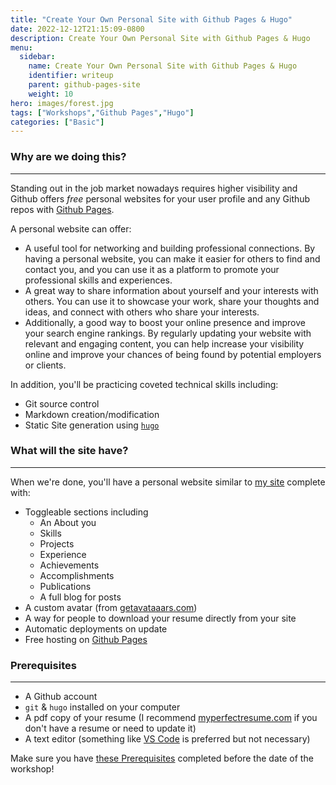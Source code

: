 ```yaml
---
title: "Create Your Own Personal Site with Github Pages & Hugo"
date: 2022-12-12T21:15:09-0800
description: Create Your Own Personal Site with Github Pages & Hugo
menu:
  sidebar:
    name: Create Your Own Personal Site with Github Pages & Hugo
    identifier: writeup
    parent: github-pages-site
    weight: 10
hero: images/forest.jpg
tags: ["Workshops","Github Pages","Hugo"]
categories: ["Basic"]
---
```

### Why are we doing this? 
---
Standing out in the job market nowadays requires higher visibility and Github offers _free_ personal websites for your user profile and any Github repos with [Github Pages](https://pages.github.com/).

A personal website can offer:
- A useful tool for networking and building professional connections. By having a personal website, you can make it easier for others to find and contact you, and you can use it as a platform to promote your professional skills and experiences.
- A great way to share information about yourself and your interests with others. You can use it to showcase your work, share your thoughts and ideas, and connect with others who share your interests.
- Additionally, a good way to boost your online presence and improve your search engine rankings. By regularly updating your website with relevant and engaging content, you can help increase your visibility online and improve your chances of being found by potential employers or clients.

In addition, you'll be practicing coveted technical skills including:
- Git source control
- Markdown creation/modification
- Static Site generation using [`hugo`](https://gohugo.io)

### What will the site have?
---
When we're done, you'll have a personal website similar to [my site](https://darrelltang.github.io) complete with:
- Toggleable sections including
	- An About you
	- Skills
	- Projects
	- Experience
	- Achievements
	- Accomplishments
	- Publications
	- A full blog for posts
- A custom avatar (from [getavataaars.com](https://getavataaars.com/))
- A way for people to download your resume directly from your site
- Automatic deployments on update
- Free hosting on [Github Pages](https://pages.github.com/)

### Prerequisites
---
- A Github account
- `git` & `hugo`  installed on your computer
- A pdf copy of your resume (I recommend [myperfectresume.com](https://myperfectresume.com) if you don't have a resume or need to update it)
- A text editor (something like [VS Code](https://code.visualstudio.com/) is preferred but not necessary)

Make sure you have [these Prerequisites](/posts/workshops/github-pages-site/prework/) completed before the date of the workshop!
